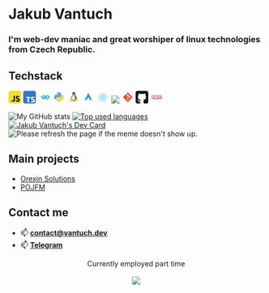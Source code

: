 # Jakub Vantuch
### I'm web-dev maniac and great worshiper of linux technologies from Czech Republic. 

## Techstack
<a title="JavaScript"><img height="25" src="https://raw.githubusercontent.com/edent/SuperTinyIcons/master/images/svg/javascript.svg"></a>
<a title="TypeScript"><img height="25" src="https://raw.githubusercontent.com/edent/SuperTinyIcons/master/images/svg/typescript.svg"></a>
<a title="TypeScript"><img height="25" src="https://raw.githubusercontent.com/edent/SuperTinyIcons/master/images/svg/go.svg"></a>
<a title="Python"><img height="25" src="https://raw.githubusercontent.com/edent/SuperTinyIcons/master/images/svg/python.svg"></a>
<a title="GNU/Linux"><img height="25" src="https://raw.githubusercontent.com/edent/SuperTinyIcons/master/images/svg/linux.svg"></a>
<a title="Arch Linux"><img height="25" src="https://raw.githubusercontent.com/edent/SuperTinyIcons/master/images/svg/arch_linux.svg"></a>
<a title="React.js"><img height="25" src="https://raw.githubusercontent.com/edent/SuperTinyIcons/master/images/svg/react.svg"></a>
<a title="Bash"><img height="25" src="https://raw.githubusercontent.com/jmnote/z-icons/master/svg/bash.svg"></a>
<a title="Git"><img height="25" src="https://raw.githubusercontent.com/edent/SuperTinyIcons/master/images/svg/git.svg"></a>
<a title="GitHub"><img height="25" src="https://raw.githubusercontent.com/edent/SuperTinyIcons/master/images/svg/github.svg"></a>
<a title="npm"><img height="25" src="https://raw.githubusercontent.com/edent/SuperTinyIcons/master/images/svg/npm.svg"></a>

![My GitHub stats](https://github-readme-stats.vercel.app/api?username=turnixxd&show_icons=true&theme=prussian)
[![Top used languages](https://github-readme-stats.vercel.app/api/top-langs/?username=turnixxd&layout=compact&theme=prussian)](https://github.com/anuraghazra/github-readme-stats)
<br>
<a href="https://app.daily.dev/turnix"><img src="https://api.daily.dev/devcards/a3c8da95f5e44cbc82ab8439bddc3e89.png?r=hcu" height="350" alt="Jakub Vantuch's Dev Card"/></a>
<img src='https://random-memer.herokuapp.com/' title="Meme" alt="Please refresh the page if the meme doesn't show up." height="350">

## Main projects
- [Orexin Solutions](https://github.com/Orexin)
- [POJFM](https://pojfm.cz/)

## Contact me
- :mailbox: **[contact@vantuch.dev](mailto:contact@vantuch.dev)**
- :mailbox: **[Telegram](https://t.me/turnix)**

<div align="center" gap="5px">
  Currently employed part time <br><br><a href="https://www.prorocketeers.com/"><img height="25" src="https://www.prorocketeers.com/images/prorocketeers_logo_horizontal_cut.svg"></a>
</div>
